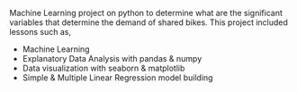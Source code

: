 Machine Learning project on python to determine what are the significant variables that determine the demand of shared bikes.
This project included lessons such as,
- Machine Learning
- Explanatory Data Analysis with pandas & numpy
- Data visualization with seaborn & matplotlib
- Simple & Multiple Linear Regression model building
